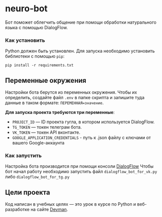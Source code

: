 # neuro-bot

Бот поможет облегчить общение при помощи обработки натурального языка с помощью DialogFlow.

### Как установить

Python должен быть установлен.
Для запуска необходимо установить библиотеки с помощью `pip`:
```
pip install -r requirements.txt
```

## Переменные окружения

Настройки бота берутся из переменных окружения. Чтобы их определить, создайте файл `.env` в папке скрипта и запишите туда данные в таком формате: `ПЕРЕМЕННАЯ=значение`.

**Для запуска проекта требуются три переменные**:
- `PROJECT_ID` — ID проекта гугла, в котором используется DialogFlow.
- `TG_TOKEN` — токен телеграм бота.
- `VK_TOKEN` — токен API вконтакте.
- `GOOGLE_APPLICATION_CREDENTIALS` - путь к .json файлу с ключами от вашего Google-аккаунта

### Как запустить 
Настройка бота производится при помощи консоли [DialogFlow](https://dialogflow.cloud.google.com)
Чтобы бот начал работу необходимо запустить файл `dialogflow_bot_for_vk.py` либо `dialogflow_bot_for_tg.py`

## Цели проекта

Код написан в учебных целях — это урок в курсе по Python и веб-разработке на сайте [Devman](https://dvmn.org).